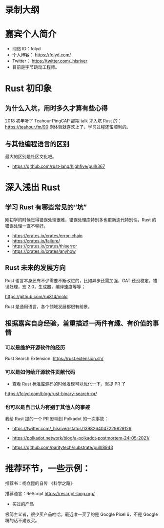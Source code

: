 # 录制大纲

# 嘉宾个人简介
  - 网络 ID：folyd
  - 个人博客： https://folyd.com/
  - Twitter： https://twitter.com/_hisriver
  - 目前是字节跳动工程师。

# Rust 初印象

## 为什么入坑，用时多久才算有些心得

2018 初年听了 Teahour PingCAP 那期 talk 才入坑 Rust 的：https://teahour.fm/90
刚体验就喜欢上了，学习过程还蛮顺利的。
  
## 与其他编程语言的区别

最大的区别是社区文化吧。

- https://github.com/rust-lang/highfive/pull/367

# 深入浅出 Rust

## 学习 Rust 有哪些常见的“坑”

刚初学的时候觉得错误处理很难，错误处理库特别多也更新迭代特别快，Rust 的错误处理一直不够好。

- https://crates.io/crates/error-chain
- https://crates.io/failure/
- https://crates.io/crates/thiserror
- https://crates.io/crates/anyhow

## Rust 未来的发展方向

Rust 语言本身还有不少需要不断改进的，比如异步还需加强，GAT 还没稳定，错误处理，宏 2.0，生成器，编译速度等等；

https://github.com/rui314/mold

Rust 是通用语言，各个领域发展都很有前景。

## 根据嘉宾自身经验，着重描述一两件有趣、有价值的事情

### 可以是维护开源软件的经历

Rust Search Extension: https://rust.extension.sh/

### 可以是如何给开源软件贡献代码

- 查看 Rust 标准库源码的时候发现可以优化一下，就提 PR 了

https://folyd.com/blog/rust-binary-search-pr/


### 也可以是自己认为有别于其他人的事迹

我给 Rust 提的一个 PR 影响到 Polkadot 的一次事故：

- https://twitter.com/_hisriver/status/1398264047229829129

- https://polkadot.network/blog/a-polkadot-postmortem-24-05-2021/

- https://github.com/paritytech/substrate/pull/8943

# 推荐环节，一些示例：

推荐书：杨立昆的自传 《科学之路》

推荐语言：ReScript https://rescript-lang.org/

- 买过的产品

极简主义者，很少买产品哈哈。最近唯一买了的是 Google Pixel 6，不是 Google 粉的话不建议买。
